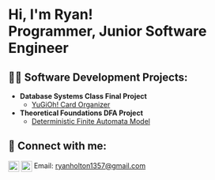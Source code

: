 <h1>Hi, I'm Ryan! <br/><a>Programmer</a>, <a>Junior Software Engineer</a></h1>

<h2>👨‍💻 Software Development Projects:</h2>

- <b>Database Systems Class Final Project</b>
  - [YuGiOh! Card Organizer](https://github.com/VentusLeon/Database-Systems-Final-Project)
- <b>Theoretical Foundations DFA Project</b>
  - [Deterministic Finite Automata Model](https://github.com/VentusLeon/DFA-Model)


<h2> 🤳 Connect with me:</h2>

[<img align="center" alt="VentusLeon | LinkedIn" width="22px" src="https://cdn.jsdelivr.net/npm/simple-icons@v3/icons/linkedin.svg" />][linkedin]
[<img align="center" alt="VentusLeon | Instagram" width="22px" src="https://cdn.jsdelivr.net/npm/simple-icons@v3/icons/instagram.svg" />][instagram]
<a>Email: ryanholton1357@gmail.com</a>


[instagram]: https://www.instagram.com/theboiiryan/
[linkedin]: https://www.linkedin.com/in/ryan-holton-62a79322b?lipi=urn%3Ali%3Apage%3Ad_flagship3_profile_view_base_contact_details%3B0yJsIkd1QeSVziazmmX6Qw%3D%3D

<!--
**VentusLeon/VentusLeon** is a ✨ _special_ ✨ repository because its `README.md` (this file) appears on your GitHub profile.

Here are some ideas to get you started:

- 🔭 I’m currently working on ...
- 🌱 I’m currently learning ...
- 👯 I’m looking to collaborate on ...
- 🤔 I’m looking for help with ...
- 💬 Ask me about ...
- 📫 How to reach me: ...
- 😄 Pronouns: ...
- ⚡ Fun fact: ...
-->
